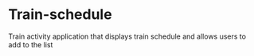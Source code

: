 # Train-schedule
Train activity application that displays train schedule and allows users to add to the list
